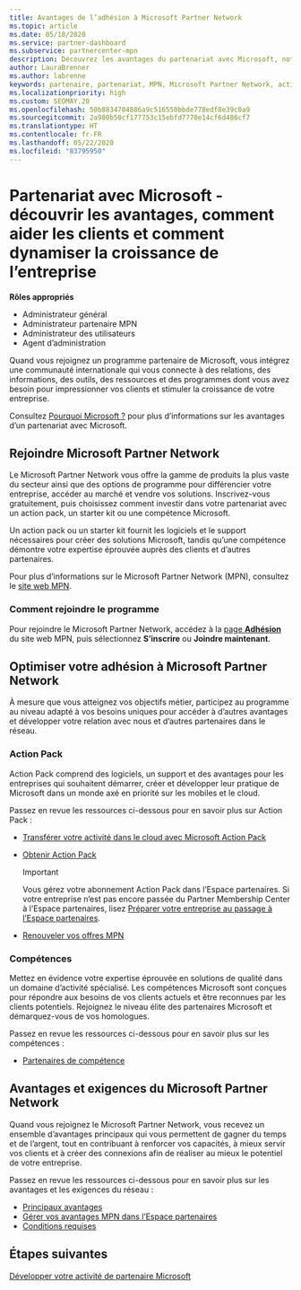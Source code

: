 ```yaml
---
title: Avantages de l’adhésion à Microsoft Partner Network
ms.topic: article
ms.date: 05/18/2020
ms.service: partner-dashboard
ms.subservice: partnercenter-mpn
description: Découvrez les avantages du partenariat avec Microsoft, notamment Microsoft Action Pack, les compétences et les options de programme pour commercialiser vos solutions et les vendre.
author: LauraBrenner
ms.author: labrenne
keywords: partenaire, partenariat, MPN, Microsoft Partner Network, action pack, MAPS, abonnement action pack, avantages, avantages MPN, adhésion, silver, gold, compétences
ms.localizationpriority: high
ms.custom: SEOMAY.20
ms.openlocfilehash: 50b8834704886a9c516550bbde778edf8e39c0a9
ms.sourcegitcommit: 2a980b50cf177753c15ebfd7770e14cf6d486cf7
ms.translationtype: HT
ms.contentlocale: fr-FR
ms.lasthandoff: 05/22/2020
ms.locfileid: "83795950"
---
```

# <a name="partner-with-microsoft---discover-benefits-how-to-help-customers--how-to-drive-business-growth"></a>Partenariat avec Microsoft - découvrir les avantages, comment aider les clients et comment dynamiser la croissance de l’entreprise

**Rôles appropriés**

- Administrateur général
- Administrateur partenaire MPN
- Administrateur des utilisateurs
- Agent d’administration

Quand vous rejoignez un programme partenaire de Microsoft, vous intégrez une communauté internationale qui vous connecte à des relations, des informations, des outils, des ressources et des programmes dont vous avez besoin pour impressionner vos clients et stimuler la croissance de votre entreprise.

Consultez [Pourquoi Microsoft ?](https://partner.microsoft.com/business-opportunities/why-microsoft) pour plus d’informations sur les avantages d’un partenariat avec Microsoft.

## <a name="join-the-microsoft-partner-network"></a>Rejoindre Microsoft Partner Network

<!-- 12/5/18 The content below was copied and pasted directly from the Membership page of the MPN site (https://partner.microsoft.com/membership)-->

Le Microsoft Partner Network vous offre la gamme de produits la plus vaste du secteur ainsi que des options de programme pour différencier votre entreprise, accéder au marché et vendre vos solutions. Inscrivez-vous gratuitement, puis choisissez comment investir dans votre partenariat avec un action pack, un starter kit ou une compétence Microsoft.

Un action pack ou un starter kit fournit les logiciels et le support nécessaires pour créer des solutions Microsoft, tandis qu’une compétence démontre votre expertise éprouvée auprès des clients et d’autres partenaires.

Pour plus d’informations sur le Microsoft Partner Network (MPN), consultez le [site web MPN](https://partner.microsoft.com/commercial).

### <a name="how-to-join"></a>Comment rejoindre le programme

Pour rejoindre le Microsoft Partner Network, accédez à la [page **Adhésion**](https://partner.microsoft.com/membership) du site web MPN, puis sélectionnez **S’inscrire** ou **Joindre maintenant**.

## <a name="make-the-microsoft-partner-network-membership-work-for-you"></a>Optimiser votre adhésion à Microsoft Partner Network

<!-- 10/25/2019 The content below content from the Membership pages of the MPN site (https://partner.microsoft.com/membership) and additional updated content.-->

À mesure que vous atteignez vos objectifs métier, participez au programme au niveau adapté à vos besoins uniques pour accéder à d’autres avantages et développer votre relation avec nous et d’autres partenaires dans le réseau.

### <a name="action-pack"></a>Action Pack

Action Pack comprend des logiciels, un support et des avantages pour les entreprises qui souhaitent démarrer, créer et développer leur pratique de Microsoft dans un monde axé en priorité sur les mobiles et le cloud.

Passez en revue les ressources ci-dessous pour en savoir plus sur Action Pack :

- [Transférer votre activité dans le cloud avec Microsoft Action Pack](https://partner.microsoft.com/membership/action-pack)

- [Obtenir Action Pack](mpn-get-action-pack.md)
  
    >[!IMPORTANT]
    >Vous gérez votre abonnement Action Pack dans l’Espace partenaires. Si votre entreprise n’est pas encore passée du Partner Membership Center à l’Espace partenaires, lisez [Préparer votre entreprise au passage à l’Espace partenaires](prepare-pmc-pc-migration.md).  

- [Renouveler vos offres MPN](renew-mpn-offers.md)

### <a name="competencies"></a>Compétences

Mettez en évidence votre expertise éprouvée en solutions de qualité dans un domaine d’activité spécialisé. Les compétences Microsoft sont conçues pour répondre aux besoins de vos clients actuels et être reconnues par les clients potentiels. Rejoignez le niveau élite des partenaires Microsoft et démarquez-vous de vos homologues.

Passez en revue les ressources ci-dessous pour en savoir plus sur les compétences :

- [Partenaires de compétence](https://partner.microsoft.com/membership/competencies)

## <a name="microsoft-partner-network-benefits-and-requirements"></a>Avantages et exigences du Microsoft Partner Network

Quand vous rejoignez le Microsoft Partner Network, vous recevez un ensemble d’avantages principaux qui vous permettent de gagner du temps et de l’argent, tout en contribuant à renforcer vos capacités, à mieux servir vos clients et à créer des connexions afin de réaliser au mieux le potentiel de votre entreprise.

Passez en revue les ressources ci-dessous pour en savoir plus sur les avantages et les exigences du réseau :

- [Principaux avantages](https://partner.microsoft.com/membership/core-benefits#simple-tab-content-1)
- [Gérer vos avantages MPN dans l’Espace partenaires](manage-your-partner-network-benefits.md)
- [Conditions requises](https://partner.microsoft.com/membership/core-benefits#simple-tab-content-2)

## <a name="next-steps"></a>Étapes suivantes

[Développer votre activité de partenaire Microsoft](grow-your-business.md)
